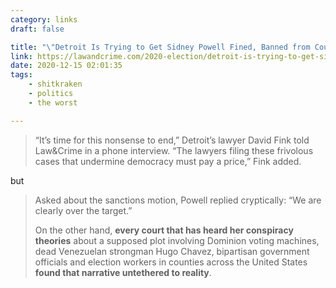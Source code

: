 ```yaml
---
category: links
draft: false

title: "\"Detroit Is Trying to Get Sidney Powell Fined, Banned from Court, and Referred to the Bar for Filing the ‘Kraken’\""
link: https://lawandcrime.com/2020-election/detroit-is-trying-to-get-sidney-powell-fined-banned-from-court-and-referred-to-the-bar-for-filing-the-kraken/
date: 2020-12-15 02:01:35
tags:
    - shitkraken
    - politics
    - the worst

---
```


> “It’s time for this nonsense to end,” Detroit’s lawyer David Fink told Law&Crime in a phone interview. “The lawyers filing these frivolous cases that undermine democracy must pay a price,” Fink added.

but

> Asked about the sanctions motion, Powell replied cryptically: “We are clearly over the target.”
>
> On the other hand, **every court that has heard her conspiracy theories** about a supposed plot involving Dominion voting machines, dead Venezuelan strongman Hugo Chavez, bipartisan government officials and election workers in counties across the United States **found that narrative untethered to reality**.

